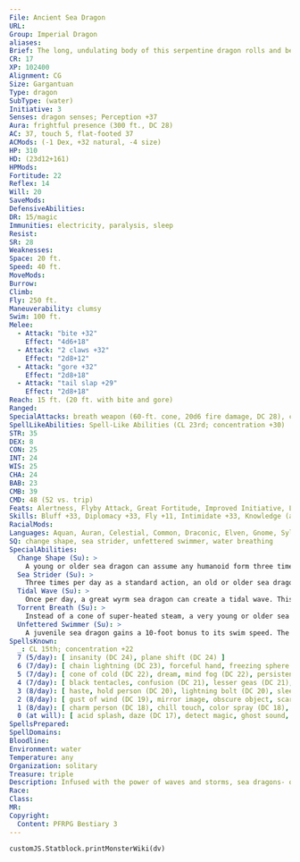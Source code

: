 ```yaml
---
File: Ancient Sea Dragon
URL: 
Group: Imperial Dragon
aliases: 
Brief: The long, undulating body of this serpentine dragon rolls and bends with scales the color of the ocean's waves.
CR: 17
XP: 102400
Alignment: CG
Size: Gargantuan
Type: dragon
SubType: (water)
Initiative: 3
Senses: dragon senses; Perception +37
Aura: frightful presence (300 ft., DC 28)
AC: 37, touch 5, flat-footed 37
ACMods: (-1 Dex, +32 natural, -4 size)
HP: 310
HD: (23d12+161)
HPMods: 
Fortitude: 22
Reflex: 14
Will: 20
SaveMods: 
DefensiveAbilities: 
DR: 15/magic
Immunities: electricity, paralysis, sleep
Resist: 
SR: 28
Weaknesses: 
Space: 20 ft.
Speed: 40 ft.
MoveMods: 
Burrow: 
Climb: 
Fly: 250 ft.
Maneuverability: clumsy
Swim: 100 ft.
Melee: 
  - Attack: "bite +32"
    Effect: "4d6+18"
  - Attack: "2 claws +32"
    Effect: "2d8+12"
  - Attack: "gore +32"
    Effect: "2d8+18"
  - Attack: "tail slap +29"
    Effect: "2d8+18"
Reach: 15 ft. (20 ft. with bite and gore)
Ranged: 
SpecialAttacks: breath weapon (60-ft. cone, 20d6 fire damage, DC 28), crush (DC 28, 4d6+18), tail sweep (DC 28, 2d6+18), torrent breath
SpellLikeAbilities: Spell-Like Abilities (CL 23rd; concentration +30)  At Will-call lightning (DC 20), control water, create water, hydraulic push*, water walk
STR: 35
DEX: 8
CON: 25
INT: 24
WIS: 25
CHA: 24
BAB: 23
CMB: 39
CMD: 48 (52 vs. trip)
Feats: Alertness, Flyby Attack, Great Fortitude, Improved Initiative, Lightning Reflexes, Lunge, Multiattack, Power Attack, Snatch, Weapon Focus (bite, claws, gore)
Skills: Bluff +33, Diplomacy +33, Fly +11, Intimidate +33, Knowledge (arcana, geography, history, nature) +33, Perception +37, Sense Motive +37, Stealth +13, Survival +33, Swim +46
RacialMods: 
Languages: Aquan, Auran, Celestial, Common, Draconic, Elven, Gnome, Sylvan
SQ: change shape, sea strider, unfettered swimmer, water breathing
SpecialAbilities:
  Change Shape (Su): >
    A young or older sea dragon can assume any humanoid form three times per day as if using polymorph.
  Sea Strider (Su): >
    Three times per day as a standard action, an old or older sea dragon can move from one body of water to another as if using the teleport spell (self only).
  Tidal Wave (Su): >
    Once per day, a great wyrm sea dragon can create a tidal wave. This ability is the same as the bronze dragon's ability of the same name (Bestiary 104).
  Torrent Breath (Su): >
    Instead of a cone of super-heated steam, a very young or older sea dragon can breathe a line of pressurized water twice the length of the sea dragon's cone breath weapon. This line deals bludgeoning damage.
  Unfettered Swimmer (Su): >
    A juvenile sea dragon gains a 10-foot bonus to its swim speed. The sea dragon's swim speed continues to increase by an additional 10 feet every two age categories. Furthermore, while swimming, the sea dragon is treated as if under the effects of the spell freedom of movement.
SpellsKnown:
  _: CL 15th; concentration +22
  7 (5/day): [ insanity (DC 24), plane shift (DC 24) ]
  6 (7/day): [ chain lightning (DC 23), forceful hand, freezing sphere (DC 23) ]
  5 (7/day): [ cone of cold (DC 22), dream, mind fog (DC 22), persistent image (DC 22) ]
  4 (7/day): [ black tentacles, confusion (DC 21), lesser geas (DC 21), rainbow pattern (DC 21) ]
  3 (8/day): [ haste, hold person (DC 20), lightning bolt (DC 20), sleet storm ]
  2 (8/day): [ gust of wind (DC 19), mirror image, obscure object, scare (DC 19), see invisibility ]
  1 (8/day): [ charm person (DC 18), chill touch, color spray (DC 18), expeditious retreat, sleep ]
  0 (at will): [ acid splash, daze (DC 17), detect magic, ghost sound, mage hand, message, ray of frost, read magic, resistance ]
SpellsPrepared: 
SpellDomains: 
Bloodline: 
Environment: water
Temperature: any
Organization: solitary
Treasure: triple
Description: Infused with the power of waves and storms, sea dragons- or jiaolungs, as they are known in many lands-are draconic protectors of oceans and their creatures. Possessing tempestuous natures, sea dragons wander widely, sometimes claiming thousands of miles of ocean and coastlines as their protectorates.
Race: 
Class: 
MR: 
Copyright:
  Content: PFRPG Bestiary 3
---
```

```dataviewjs
customJS.Statblock.printMonsterWiki(dv)
```
